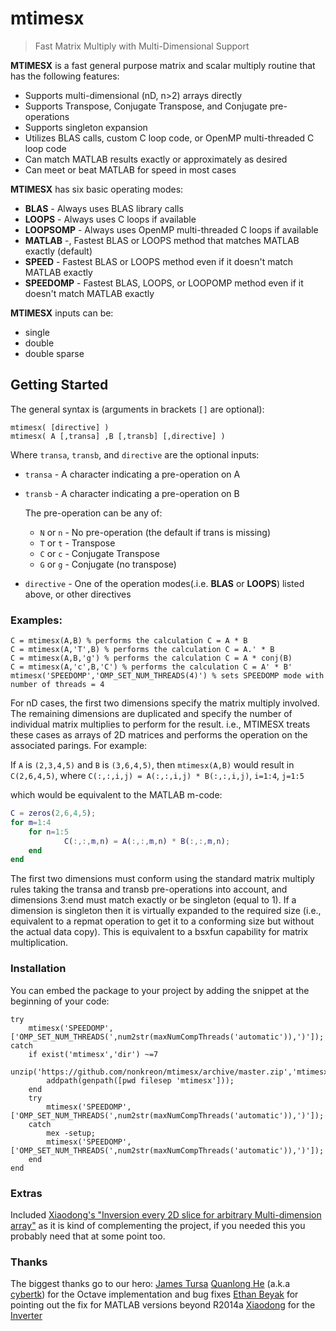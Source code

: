 # mtimesx

> Fast Matrix Multiply with Multi-Dimensional Support

**MTIMESX** is a fast general purpose matrix and scalar multiply routine that has the following features:

- Supports multi-dimensional (nD, n>2) arrays directly
- Supports Transpose, Conjugate Transpose, and Conjugate pre-operations
- Supports singleton expansion
- Utilizes BLAS calls, custom C loop code, or OpenMP multi-threaded C loop code
- Can match MATLAB results exactly or approximately as desired
- Can meet or beat MATLAB for speed in most cases

**MTIMESX** has six basic operating modes:

- **BLAS** - Always uses BLAS library calls
- **LOOPS** - Always uses C loops if available
- **LOOPSOMP** - Always uses OpenMP multi-threaded C loops if available
- **MATLAB** -, Fastest BLAS or LOOPS method that matches MATLAB exactly (default)
- **SPEED** - Fastest BLAS or LOOPS method even if it doesn't match MATLAB exactly
- **SPEEDOMP** - Fastest BLAS, LOOPS, or LOOPOMP method even if it doesn't match MATLAB exactly

**MTIMESX** inputs can be:

- single
- double
- double sparse

## Getting Started

The general syntax is (arguments in brackets `[]` are optional):

```
mtimesx( [directive] )
mtimesx( A [,transa] ,B [,transb] [,directive] )
```

Where `transa`, `transb`, and `directive` are the optional inputs:

- `transa` - A character indicating a pre-operation on A
- `transb` - A character indicating a pre-operation on B

    The pre-operation can be any of:

    - `N` or `n` - No pre-operation (the default if trans is missing) 
    - `T` or `t` - Transpose
    - `C` or `c` - Conjugate Transpose
    - `G` or `g` - Conjugate (no transpose)

- `directive` - One of the operation modes(.i.e. **BLAS** or **LOOPS**) listed above, or other directives

### Examples:

```
C = mtimesx(A,B) % performs the calculation C = A * B
C = mtimesx(A,'T',B) % performs the calculation C = A.' * B
C = mtimesx(A,B,'g') % performs the calculation C = A * conj(B)
C = mtimesx(A,'c',B,'C') % performs the calculation C = A' * B'
mtimesx('SPEEDOMP','OMP_SET_NUM_THREADS(4)') % sets SPEEDOMP mode with number of threads = 4
```

For nD cases, the first two dimensions specify the matrix multiply involved. The remaining dimensions are duplicated and specify the number of individual matrix multiplies to perform for the result. i.e., MTIMESX treats these cases as arrays of 2D matrices and performs the operation on the associated parings. For example:

If `A` is `(2,3,4,5)` and `B` is `(3,6,4,5)`, then `mtimesx(A,B)` would result in `C(2,6,4,5)`, where `C(:,:,i,j) = A(:,:,i,j) * B(:,:,i,j)`, `i=1:4`, `j=1:5`

which would be equivalent to the MATLAB m-code:

```matlab
C = zeros(2,6,4,5);
for m=1:4
    for n=1:5
            C(:,:,m,n) = A(:,:,m,n) * B(:,:,m,n);
    end
end
```

The first two dimensions must conform using the standard matrix multiply rules taking the transa and transb pre-operations into account, and dimensions 3:end must match exactly or be singleton (equal to 1). If a dimension is singleton then it is virtually expanded to the required size (i.e., equivalent to a repmat operation to get it to a conforming size but without the actual data copy). This is equivalent to a bsxfun capability for matrix multiplication.

### Installation

You can embed the package to your project by adding the snippet at the beginning of your code:

```
try
    mtimesx('SPEEDOMP',['OMP_SET_NUM_THREADS(',num2str(maxNumCompThreads('automatic')),')']);
catch
    if exist('mtimesx','dir') ~=7
        unzip('https://github.com/nonkreon/mtimesx/archive/master.zip','mtimesx');
        addpath(genpath([pwd filesep 'mtimesx']));
    end
    try
        mtimesx('SPEEDOMP',['OMP_SET_NUM_THREADS(',num2str(maxNumCompThreads('automatic')),')']);
    catch
        mex -setup;
        mtimesx('SPEEDOMP',['OMP_SET_NUM_THREADS(',num2str(maxNumCompThreads('automatic')),')']);
    end
end
```

### Extras

Included [Xiaodong's "Inversion every 2D slice for arbitrary Multi-dimension array"](https://www.mathworks.com/matlabcentral/fileexchange/31222-inversion-every-2d-slice-for-arbitrary-multi-dimension-array) as it is kind of complementing the project, if you needed this you probably need that at some point too.

### Thanks

The biggest thanks go to our hero: [James Tursa](https://www.mathworks.com/matlabcentral/profile/authors/756104-james-tursa)
[Quanlong He](https://www.mathworks.com/matlabcentral/profile/authors/9792244-quanlong-he) (a.k.a [cybertk](@cybertk)) for the Octave implementation and bug fixes
[Ethan Beyak](https://www.mathworks.com/matlabcentral/profile/authors/5642149-ethan-beyak) for pointing out the fix for MATLAB versions beyond R2014a
[Xiaodong](https://www.mathworks.com/matlabcentral/profile/authors/2643899-xiaodong) for the [Inverter](https://www.mathworks.com/matlabcentral/fileexchange/31222-inversion-every-2d-slice-for-arbitrary-multi-dimension-array)
